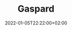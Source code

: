 ---
title: Biographie Gaspard
date: 2022-01-05T22:22:00+02:00
draft: false
description: Biographie de Gaspard Vignon
title: Gaspard
text_groups:
  - namel: Gaspard Vignon
    email: <a href="mailto:gaspard@marmotteproductions.ch">gaspard@marmotteproductions.ch</a>
  - name: <img src="/uploads/portraits/gaspard.png">
    description: <p>Gaspard Vignon obtient un Bachelor à la Haute École de musique de Lausanne en 2013, puis un Master spécialisé en histoire, théorie et pratique du cinéma en 2017 à l’Université de Lausanne. Il se consacre tout autant à des projets musicaux qu’à une carrière cinématographique, avec pour envie de développer des projets artistiques ambitieux et novateurs. </p> <br> <p> En musique, cela passe par l’organisation de concerts et spectacles musicaux avec les chœurs et ensembles qu’il dirige. Il participe régulièrement à des projets de création musicale en tant que chanteur, saxophoniste ou pianiste et, en 2019, il complète sa formation musicale par un certificat supérieur de direction de chœur CH II. Côté cinéma, Gaspard Vignon travaille de 2017 à 2021 au sein de Bande à part Films, à Lausanne, et se forme ainsi à la production de films aux côtés de Lionel Baier, Jean-Stéphane Bron, Ursula Meier et Frédéric Mermoud. </p> <br> <p>À côté de ce travail d’assistant de production, il accomplit divers mandats en lien avec l’écriture ou encore la postproduction des projets de la société de production lausannoise. En 2021, il prend part au tournage du dernier long-métrage d’Ursula Meier (La Ligne), assiste Lionel Baier dans l’écriture d’un projet documentaire (Sauver la nuit) et collabore à l’écriture d’une série développée par Jean-Stéphane Bron (The Deal, fiction 6x52’). </p> <br> <p>Gaspard Vignon travaille aussi occasionnellement comme compositeur pour l’image. En 2021, il signe notamment la musique de Journal d’une ambulancière (Doc TV 52’). Par ailleurs, il enseigne depuis 2014 à l’École romande d’art et communication (ERACOM) et partage ainsi le fruit de ses recherches sur l’analyse du son et de la musique au cinéma dans un cours hebdomadaire de « Culture audio ».</p>
---